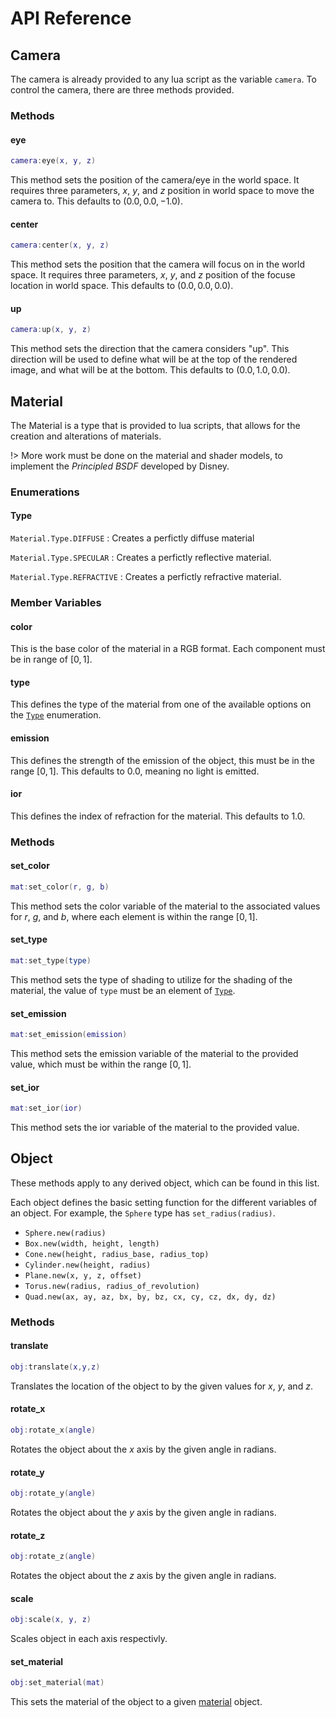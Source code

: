 # API Reference

## Camera

The camera is already provided to any lua script as the variable `camera`. To
control the camera, there are three methods provided.

### Methods

#### eye

```lua
camera:eye(x, y, z)
```

This method sets the position of the camera/eye in the world space. It requires
three parameters, $x$, $y$, and $z$ position in world space to move the camera
to. This defaults to $(0.0, 0.0, -1.0)$.

#### center

```lua
camera:center(x, y, z)
```

This method sets the position that the camera will focus on in the world space.
It requires three parameters, $x$, $y$, and $z$ position of the focuse location
in world space. This defaults to $(0.0, 0.0, 0.0)$.

#### up

```lua
camera:up(x, y, z)
```

This method sets the direction that the camera considers "up". This direction
will be used to define what will be at the top of the rendered image, and what
will be at the bottom. This defaults to $(0.0, 1.0, 0.0)$.

## Material

The Material is a type that is provided to lua scripts, that allows for the
creation and alterations of materials.

!> More work must be done on the material and shader models, to implement the
_Principled BSDF_ developed by Disney.

### Enumerations

#### Type

`Material.Type.DIFFUSE`
: Creates a perfictly diffuse material

`Material.Type.SPECULAR`
: Creates a perfictly reflective material.

`Material.Type.REFRACTIVE`
: Creates a perfictly refractive material.

### Member Variables

#### color

This is the base color of the material in a RGB format. Each component must be
in range of $[0,1]$.

#### type

This defines the type of the material from one of the available options on the
[`Type`](#Type) enumeration.

#### emission

This defines the strength of the emission of the object, this must be in the
range $[0,1]$. This defaults to $0.0$, meaning no light is emitted.

#### ior

This defines the index of refraction for the material. This defaults to $1.0$.

### Methods

#### set_color

```lua
mat:set_color(r, g, b)
```

This method sets the color variable of the material to the associated values
for $r$, $g$, and $b$, where each element is within the range $[0,1]$.

#### set_type

```lua
mat:set_type(type)
```

This method sets the type of shading to utilize for the shading of the
material, the value of `type` must be an element of [`Type`](#type).

#### set_emission

```lua
mat:set_emission(emission)
```

This method sets the emission variable of the material to the provided value,
which must be within the range $[0,1]$.

#### set_ior

```lua
mat:set_ior(ior)
```

This method sets the ior variable of the material to the provided value.

## Object

These methods apply to any derived object, which can be found in this list.

Each object defines the basic setting function for the different variables of
an object. For example, the ``Sphere`` type has ``set_radius(radius)``.

- `Sphere.new(radius)`
- `Box.new(width, height, length)`
- `Cone.new(height, radius_base, radius_top)`
- `Cylinder.new(height, radius)`
- `Plane.new(x, y, z, offset)`
- `Torus.new(radius, radius_of_revolution)`
- `Quad.new(ax, ay, az, bx, by, bz, cx, cy, cz, dx, dy, dz)`

### Methods

#### translate

```lua
obj:translate(x,y,z)
```

Translates the location of the object to by the given values for $x$, $y$, and
$z$.

#### rotate_x

```lua
obj:rotate_x(angle)
```

Rotates the object about the $x$ axis by the given angle in radians.

#### rotate_y

```lua
obj:rotate_y(angle)
```

Rotates the object about the $y$ axis by the given angle in radians.

#### rotate_z

```lua
obj:rotate_z(angle)
```

Rotates the object about the $z$ axis by the given angle in radians.

#### scale

```lua
obj:scale(x, y, z)
```

Scales object in each axis respectivly.

#### set_material

```lua
obj:set_material(mat)
```

This sets the material of the object to a given [material](#material) object.
